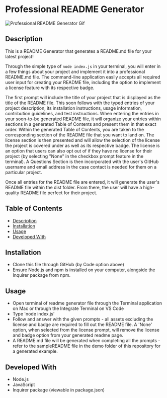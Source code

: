 # Professional README Generator 

![Professional README Generator Gif](demo/readmegenerator.gif)

## Description

This is a README Generator that generates a README.md file for your latest project!

Through the simple type of `node index.js` in your terminal, you will enter in a few things about your project and implement it into a professional README.md file. The command-line application easily accepts all required user input for creating your README file, including the option to implement a license feature with its respective badge. 

The first prompt will include the title of your project that is displayed as the title of the README file. This soon follows with the typed entries of your project description, its installation instructions, usage information, contribution guidelines, and test instructions. When entering the entries in your soon-to-be generated README file, it will organize your entries within sections in a generated Table of Contents and present them in that exact order. Within the generated Table of Contents, you are taken to the corresponding section of the README file that you want to land on. The license section is then presented and will allow the selection of the license the project is covered under as well as its respective badge. The license is an option that users can also opt out of if they have no license for their project (by selecting "None" in the checkbox prompt feature in the terminal). A Questions Section is then incorporated with the user's GitHub username and email address in the case contact is needed for them on a particular project. 

Once all entries for the README file are entered, it will generate the user's README file within the dist folder. From there, the user will have a high-quality README file perfect for their project. 

## Table of Contents
  - [Description](#Description)
  - [Installation](#Installation)
  - [Usage](#Usage)
  - [Developed With](#Developed-with)

## Installation 
- Clone this file through GitHub (by Code option above)
- Ensure Node.js and npm is installed on your computer, alongside the Inquirer package from npm. 

## Usage 
- Open terminal of readme generator file through the Terminal application on Mac or through the Integrate Terminal on VS Code
- Type 'node index.js' 
- Follow and answer with the given prompts - all assets excluding the license and badge are required to fill out the README file. A 'None' option, when selected from the license prompt, will remove the license and badge option from your generated readme page.
- A README.md file will be generated when completing all the prompts - refer to the sampleREADME file in the demo folder of this repository for a generated example.

## Developed With 
- Node.js
- JavaScript 
- Inquirer package (viewable in package.json)

